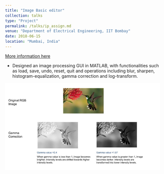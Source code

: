 ```yaml
---
title: "Image Basic editor"
collection: talks
type: "Project"
permalink: /talks/ip_assign.md
venue: "Department of Electrical Engineering, IIT Bombay"
date: 2018-06-15
location: "Mumbai, India"
---
```

[More information here](/images/image_assignment.zip)

* Designed an image processing GUI in MATLAB, with functionalities such as load, save, undo, reset, quit and operations including blur, sharpen, histogram-equalization, gamma correction and log-transform.

<img src="/images/gamma_correction.jpg"
     alt="Markdown Monster icon" width="600"
     style="float: center; margin-right: 50px;" />
